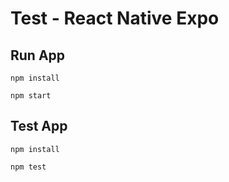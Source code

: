 # Test - React Native Expo

## Run App

`npm install`

`npm start`

## Test App

`npm install`

`npm test`